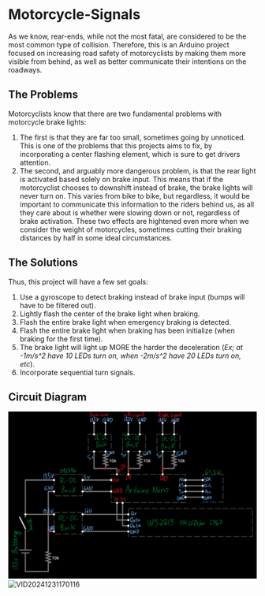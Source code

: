 # Motorcycle-Signals
As we know, rear-ends, while not the most fatal, are considered to be the most common type of collision.
Therefore, this is an Arduino project focused on increasing road safety of motorcyclists by making them more visible from behind, as well as better communicate their intentions on the roadways.

## The Problems
Motorcyclists know that there are two fundamental problems with motorcycle brake lights:
1. The first is that they are far too small, sometimes going by unnoticed. This is one of the problems that this projects aims to fix, by incorporating a center flashing element, which is sure to get drivers attention.
2. The second, and arguably more dangerous problem, is that the rear light is activated based solely on brake input. This means that if the motorcyclist chooses to downshift instead of brake, the brake lights will never turn on. This varies from bike to bike, but regardless, it would be important to communicate this information to the riders behind us, as all they care about is whether were slowing down or not, regardless of brake activation.
These two effects are hightened even more when we consider the weight of motorcycles, sometimes cutting their braking distances by half in some ideal circumstances. 

## The Solutions
Thus, this project will have a few set goals:
1. Use a gyroscope to detect braking instead of brake input (bumps will have to be filtered out).
3. Lightly flash the center of the brake light when braking.
4. Flash the entire brake light when emergency braking is detected.
5. Flash the entire brake light when braking has been initialize (when braking for the first time).
6. The brake light will light up MORE the harder the deceleration (*Ex; at -1m/s^2 have 10 LEDs turn on, when -2m/s^2 have 20 LEDs turn on, etc*).
7. Incorporate sequential turn signals.

## Circuit Diagram
![Circuit](Media/image.png)
![VID20241231170116](https://github.com/user-attachments/assets/03d63844-a77f-4636-bbd6-6810d4615508)
